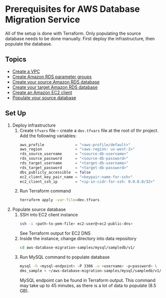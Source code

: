 # Prerequisites for AWS Database Migration Service

All of the setup is done with Terraform. Only populating the source database needs to be done manually. First deploy the infrastructure, then populate the database.

## Topics

* [Create a VPC](../modules/vpc/README.md)
* [Create Amazon RDS parameter groups](../modules/rds-parameter-groups/README.md)
* [Create your source Amazon RDS database](../modules/rds-source-db/README.md)
* [Create your target Amazon RDS database](../modules/rds-target-db/README.md)
* [Create an Amazon EC2 client](../modules/ec2-client/README.md)
* [Populate your source database](#set-up)

## Set Up

1. Deploy infrastructure
    1. Create `tfvars` file – create a `dev.tfvars` file at the root of thr project. Add the following variables:
        ```terraform
        aws_profile              = "<aws-profile/default>"
        aws_region               = "<aws-region: us-west-2>"
        rds_source_username      = "<source-db-username>"
        rds_source_password      = "<source-db-password>"
        rds_target_username      = "<target-db-username>"
        rds_target_password      = "<target-db-password>"
        dbs_publicly_accessible  = false
        ec2_client_key_pair_name = "<keypair-name-for-ssh>"
        ec2_client_ssh_ip        = "<ip-in-cidr-for-ssh: 0.0.0.0/32>"
        ```
    2. Run Terraform command
        ```bash
        terraform apply -var-file=dev.tfvars
        ```
2. Populate source database
    1. SSH into EC2 client instance
        ```bash
        ssh -i <path-to-pem-file> ec2-user@<ec2-public-dns>
        ```
        See Terraform output for EC2 DNS
    2. Inside the instance, change directory into data repository
        ```bash
        cd aws-database-migration-samples/mysql/sampledb/v1/
        ```
    3. Run MySQL command to populate database
        ```bash
        mysql -h <mysql-endpoint> -P 3306 -u <username> -p<password> \
        dms_sample < ~/aws-database-migration-samples/mysql/sampledb/v1/install-rds.sql
        ```
        MySQL endpoint can be found in Terraform output. This command may take up to 45 minutes, as there is a lot of data to populate (8.5 GB).
